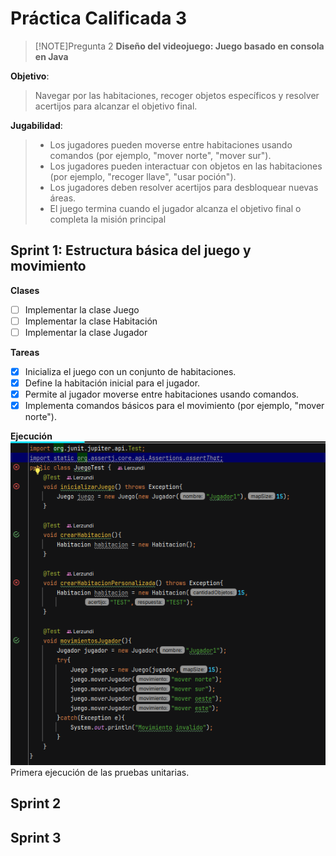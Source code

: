 # Práctica Calificada 3
>[!NOTE]Pregunta 2 
> **Diseño del videojuego: Juego basado en consola en Java**

**Objetivo**:  

> Navegar por las habitaciones, recoger objetos específicos y resolver acertijos para alcanzar el objetivo final.  

**Jugabilidad**:
> - Los jugadores pueden moverse entre habitaciones usando comandos (por ejemplo, "mover
norte", "mover sur").
> - Los jugadores pueden interactuar con objetos en las habitaciones (por ejemplo, "recoger
llave", "usar poción").
> - Los jugadores deben resolver acertijos para desbloquear nuevas áreas.
> - El juego termina cuando el jugador alcanza el objetivo final o completa la misión principal

## Sprint 1: Estructura básica del juego y movimiento
**Clases**
- [ ] Implementar la clase Juego
- [ ] Implementar la clase Habitación
- [ ] Implementar la clase Jugador

**Tareas**
- [x] Inicializa el juego con un conjunto de habitaciones.
- [x] Define la habitación inicial para el jugador.
- [x] Permite al jugador moverse entre habitaciones usando comandos.
- [x] Implementa comandos básicos para el movimiento (por ejemplo, "mover norte").

**Ejecución**  
![alt text](<Imagenes/Imagen 1.png>)  
Primera ejecución de las pruebas unitarias.
## Sprint 2

## Sprint 3
